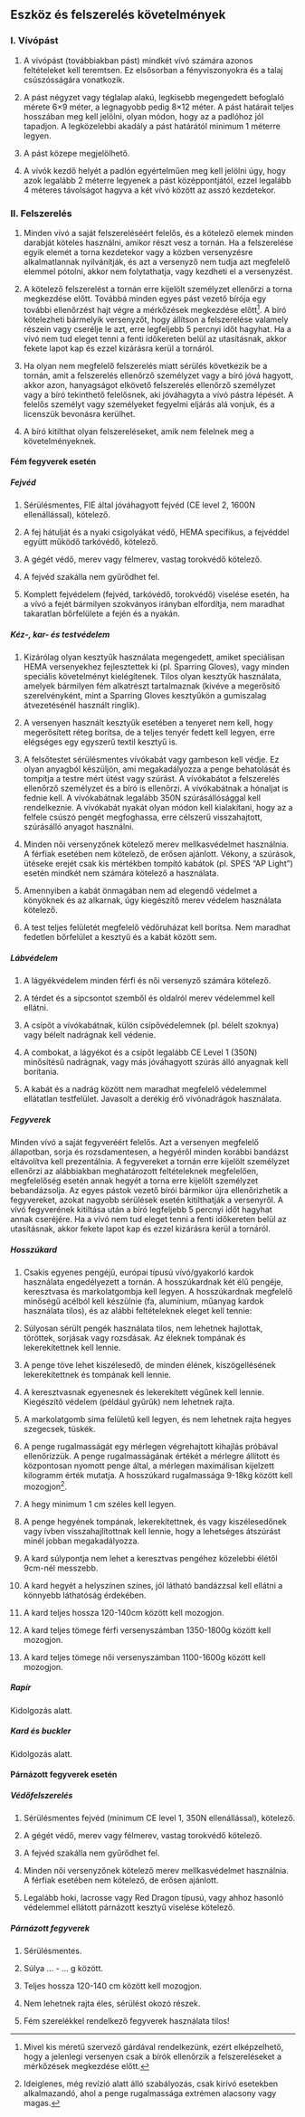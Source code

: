 ## Eszköz és felszerelés követelmények

### I. Vívópást
1. A vívópást (továbbiakban pást) mindkét vívó számára azonos feltételeket kell teremtsen. Ez elsősorban a fényviszonyokra és a talaj csúszósságára vonatkozik.

2. A pást négyzet vagy téglalap alakú, legkisebb megengedett befoglaló mérete 6×9 méter, a legnagyobb pedig 8×12 méter. A pást határait teljes hosszában meg kell jelölni, olyan módon, hogy az a padlóhoz jól tapadjon. A legközelebbi
akadály a pást határától minimum 1 méterre legyen.

3. A pást közepe megjelölhető.

4. A vívók kezdő helyét a padlón egyértelműen meg kell jelölni úgy, hogy azok
legalább 2 méterre legyenek a pást középpontjától, ezzel legalább 4 méteres távolságot hagyva a két vívó között az asszó kezdetekor.

### II. Felszerelés

1. Minden vívó a saját felszereléséért felelős, és a kötelező elemek minden darabját köteles használni, amikor részt vesz a tornán. Ha a felszerelése egyik elemét a torna kezdetekor vagy a közben versenyzésre alkalmatlannak nyilvánítják, és azt a versenyző nem tudja azt megfelelő elemmel pótolni, akkor nem folytathatja, vagy kezdheti el a versenyzést.

2. A kötelező felszerelést a tornán erre kijelölt személyzet ellenőrzi a torna megkezdése előtt. Továbbá minden egyes pást vezető bírója egy további ellenőrzést hajt végre a mérkőzések megkezdése előtt[^1]. A bíró kötelezheti bármelyik versenyzőt, hogy állítson a felszerelése valamely részein vagy cserélje le azt, erre legfeljebb 5 percnyi időt hagyhat. Ha a vívó nem tud eleget tenni a fenti időkereten belül az utasításnak, akkor fekete lapot kap és ezzel kizárásra kerül a tornáról.

3. Ha olyan nem megfelelő felszerelés miatt sérülés következik be a tornán, amit a felszerelés ellenőrző személyzet vagy a bíró jóvá hagyott, akkor azon, hanyagságot elkövető felszerelés ellenőrző személyzet vagy a bíró tekinthető felelősnek, aki jóváhagyta a vívó pástra lépését. A felelős személyt vagy személyeket fegyelmi eljárás alá vonjuk, és a licenszük bevonásra kerülhet.

4. A bíró kitilthat olyan felszereléseket, amik nem felelnek meg a követelményeknek.

#### Fém fegyverek esetén

##### Fejvéd

1. Sérülésmentes, FIE által jóváhagyott fejvéd (CE level 2, 1600N ellenállással), kötelező.

2. A fej hátulját és a nyaki csigolyákat védő, HEMA specifikus, a fejvéddel együtt működő tarkóvédő, kötelező.

3. A gégét védő, merev vagy félmerev, vastag torokvédő kötelező.

4. A fejvéd szakálla nem gyűrődhet fel.

5. Komplett fejvédelem (fejvéd, tarkóvédő, torokvédő) viselése esetén, ha a vívó a fejét bármilyen szokványos irányban elfordítja, nem maradhat takaratlan bőrfelülete a fején és a nyakán.

##### Kéz-, kar- és testvédelem

1. Kizárólag olyan kesztyűk használata megengedett, amiket speciálisan HEMA versenyekhez fejlesztettek ki (pl. Sparring Gloves), vagy minden speciális követelményt kielégítenek. Tilos olyan kesztyűk használata, amelyek bármilyen fém alkatrészt tartalmaznak (kivéve a megerősítő szerelvényként, mint a
Sparring Gloves kesztyűkön a gumiszalag átvezetésénél használt ringlik).

2. A versenyen használt kesztyűk esetében a tenyeret nem kell, hogy megerősített réteg borítsa, de a teljes tenyér fedett kell legyen, erre elégséges
egy egyszerű textil kesztyű is.

3. A felsőtestet sérülésmentes vívókabát vagy gambeson kell védje. Ez olyan anyagból készüljön, ami megakadályozza a penge behatolását és tompítja a testre mért ütést vagy szúrást. A vívókabátot a felszerelés ellenőrző személyzet és a bíró is ellenőrzi. A vívókabátnak a hónaljat is fednie kell. A vívókabátnak legalább 350N szúrásállósággal kell rendelkeznie. A vívókabát nyakát olyan módon kell kialakítani, hogy az a felfele csúszó pengét megfoghassa, erre célszerű visszahajtott, szúrásálló anyagot használni.

4. Minden női versenyzőnek kötelező merev mellkasvédelmet használnia. A férfiak esetében nem kötelező, de erősen ajánlott. Vékony, a szúrások, ütéseke erejét csak kis mértékben tompító kabátok (pl. SPES “AP Light”) esetén mindkét nem számára kötelező a használata.

5. Amennyiben a kabát önmagában nem ad elegendő védelmet a könyöknek és az alkarnak, úgy kiegészítő merev védelem használata kötelező.

6. A test teljes felületét megfelelő védőruházat kell borítsa. Nem maradhat fedetlen bőrfelület a kesztyű és a kabát között sem.

##### Lábvédelem

1. A lágyékvédelem minden férfi és női versenyző számára kötelező.

2. A térdet és a sípcsontot szemből és oldalról merev védelemmel kell ellátni.

3. A csípőt a vívókabátnak, külön csípővédelemnek (pl. bélelt szoknya) vagy bélelt
nadrágnak kell védenie.

4. A combokat, a lágyékot és a csípőt legalább CE Level 1 (350N) minősítésű
nadrágnak, vagy más jóváhagyott szúrás álló anyagnak kell borítania.

5. A kabát és a nadrág között nem maradhat megfelelő védelemmel ellátatlan
testfelület. Javasolt a derékig érő vívónadrágok használata.

##### Fegyverek

Minden vívó a saját fegyveréért felelős. Azt a versenyen megfelelő állapotban, sorja és rozsdamentesen, a hegyéről minden korábbi bandázst eltávolítva kell prezentálnia. A fegyvereket a tornán erre kijelölt személyzet ellenőrzi az alábbiakban meghatározott feltételeknek megfelelően, megfelelőség esetén annak hegyét a torna erre kijelölt személyzet bebandázsolja. Az egyes pástok vezető bírói bármikor újra ellenőrizhetik a fegyvereket, azokat nagyobb sérülések esetén kitilthatják a versenyről. A vívó fegyverének kitiltása után a bíró legfeljebb 5 percnyi időt hagyhat annak cseréjére. Ha a vívó nem tud eleget tenni a fenti időkereten belül az utasításnak, akkor fekete lapot kap és ezzel kizárásra kerül a tornáról.

##### Hosszúkard

1. Csakis egyenes pengéjű, európai típusú vívó/gyakorló kardok használata engedélyezett a tornán. A hosszúkardnak két élű pengéje, keresztvasa és markolatgombja kell legyen. A hosszúkardnak megfelelő minőségű acélból kell készülnie (fa, alumínium, műanyag kardok használata tilos), és az alábbi feltételeknek eleget kell tennie:

2. Súlyosan sérült pengék használata tilos, nem lehetnek hajlottak, töröttek, sorjásak vagy rozsdásak. Az éleknek tompának és lekerekítettnek kell lennie.

3. A penge töve lehet kiszélesedő, de minden élének, kiszögellésének lekerekítettnek és tompának kell lennie.

4. A keresztvasnak egyenesnek és lekerekített végűnek kell lennie. Kiegészítő védelem (például gyűrűk) nem lehetnek rajta.

5. A markolatgomb sima felületű kell legyen, és nem lehetnek rajta hegyes szegecsek, tüskék.

6. A penge rugalmasságát egy mérlegen végrehajtott kihajlás próbával ellenőrizzük. A penge rugalmasságának értékét a mérlegre állított és központosan nyomott penge által, a mérlegen maximálisan kijelzett kilogramm érték mutatja. A hosszúkard rugalmassága 9-18kg között kell mozogjon[^2].

7. A hegy minimum 1 cm széles kell legyen.

8. A penge hegyének tompának, lekerekítettnek, és vagy kiszélesedőnek vagy ívben visszahajlítottnak kell lennie, hogy a lehetséges átszúrást minél jobban megakadályozza.

9. A kard súlypontja nem lehet a keresztvas pengéhez közelebbi élétől 9cm-nél messzebb.

10. A kard hegyét a helyszínen színes, jól látható bandázzsal kell ellátni a könnyebb láthatóság érdekében.

11. A kard teljes hossza 120-140cm között kell mozogjon.

12. A kard teljes tömege férfi versenyszámban 1350-1800g között kell mozogjon.

13. A kard teljes tömege női versenyszámban 1100-1600g között kell mozogjon. 

##### Rapír
Kidolgozás alatt.

##### Kard és buckler
Kidolgozás alatt.

[^1]: Mivel kis méretű szervező gárdával rendelkezünk, ezért elképzelhető, hogy a jelenlegi versenyen csak a bírók ellenőrzik a felszereléseket a mérkőzések megkezdése előtt.

[^2]: Ideiglenes, még revízió alatt álló szabályozás, csak kirívó esetekben alkalmazandó, ahol a penge rugalmassága extrémen alacsony vagy magas.


#### Párnázott fegyverek esetén

##### Védőfelszerelés

1. Sérülésmentes fejvéd (minimum CE level 1, 350N ellenállással), kötelező.

2. A gégét védő, merev vagy félmerev, vastag torokvédő kötelező.

3. A fejvéd szakálla nem gyűrődhet fel.

4. Minden női versenyzőnek kötelező merev mellkasvédelmet használnia. A férfiak esetében nem kötelező, de erősen ajánlott.

5. Legalább hoki, lacrosse vagy Red Dragon típusú, vagy ahhoz hasonló védelemmel ellátott párnázott kesztyű viselése kötelező.

##### Párnázott fegyverek

1. Sérülésmentes.

2. Súlya ... - ... g között.

3. Teljes hossza 120-140 cm között kell mozogjon.

4. Nem lehetnek rajta éles, sérülést okozó részek.

5. Fém szerelékkel rendelkező fegyverek használata tilos!
